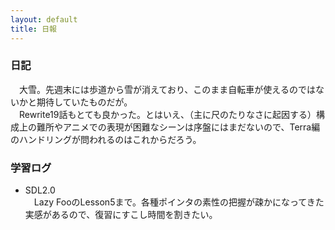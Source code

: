 ```yaml
---
layout: default
title: 日報
---
```


### 日記  
　大雪。先週末には歩道から雪が消えており、このまま自転車が使えるのではないかと期待していたものだが。  
　Rewrite19話もとても良かった。とはいえ、（主に尺のたりなさに起因する）構成上の難所やアニメでの表現が困難なシーンは序盤にはまだないので、Terra編のハンドリングが問われるのはこれからだろう。  

### 学習ログ  
 - SDL2.0  
　Lazy FooのLesson5まで。各種ポインタの素性の把握が疎かになってきた実感があるので、復習にすこし時間を割きたい。
